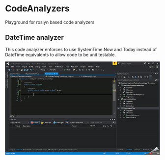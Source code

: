 # CodeAnalyzers
Playground for roslyn based code analyzers

## DateTime analyzer

This code analyzer enforces to use SystemTime.Now and Today instead of DateTime equivalents to allow code to be unit testable.

![alt tag](https://raw.githubusercontent.com/LetMeCodeThis/CodeAnalyzers/master/DateTimeAnalyzer.gif)
